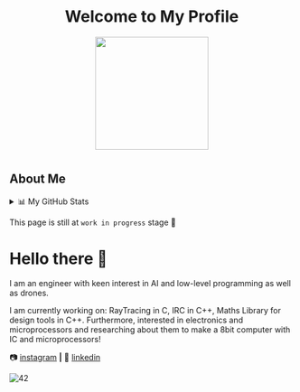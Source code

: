 <div align="center">
  <h1>Welcome to My Profile</h1>
  <img src="https://your-image-link" width="200">
</div>

<h1></h1>

<h2>About Me</h2>


<details>
  <summary>📊 My GitHub Stats</summary>
  <br>
  <img src="https://github-readme-stats.vercel.app/api?username=yourusername&show_icons=true" />
</details>




This page is still at `work in progress` stage 🚧

# Hello there 👋
I am an engineer with keen interest in AI and low-level programming as well as drones.

I am currently working on:
RayTracing in C, IRC in C++,  Maths Library for design tools in C++. Furthermore, interested in electronics and microprocessors and researching about them to make a 8bit computer with IC and microprocessors!




📷 [instagram][instagram] **|** 👔 [linkedin][linkedin]





![42](https://img.shields.io/badge/-42-black?style=for-the-badge&logo=42&logoColor=white)



[instagram]: https://www.instagram.com/muktim_coskuner/
[linkedin]: https://www.linkedin.com/in/muktim-coskuner/





